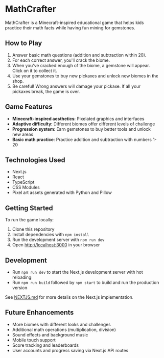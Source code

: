 # MathCrafter

MathCrafter is a Minecraft-inspired educational game that helps kids practice their math facts while having fun mining for gemstones.

## How to Play

1. Answer basic math questions (addition and subtraction within 20).
2. For each correct answer, you'll crack the biome.
3. When you've cracked enough of the biome, a gemstone will appear. Click on it to collect it.
4. Use your gemstones to buy new pickaxes and unlock new biomes in the shop.
5. Be careful! Wrong answers will damage your pickaxe. If all your pickaxes break, the game is over.

## Game Features

- **Minecraft-inspired aesthetics**: Pixelated graphics and interfaces
- **Adaptive difficulty**: Different biomes offer different levels of challenge
- **Progression system**: Earn gemstones to buy better tools and unlock new areas
- **Basic math practice**: Practice addition and subtraction with numbers 1-20

## Technologies Used

- Next.js
- React
- TypeScript
- CSS Modules
- Pixel art assets generated with Python and Pillow

## Getting Started

To run the game locally:

1. Clone this repository
2. Install dependencies with `npm install`
3. Run the development server with `npm run dev`
4. Open [http://localhost:3000](http://localhost:3000) in your browser

## Development

- Run `npm run dev` to start the Next.js development server with hot reloading
- Run `npm run build` followed by `npm start` to build and run the production version

See [NEXTJS.md](NEXTJS.md) for more details on the Next.js implementation.

## Future Enhancements

- More biomes with different looks and challenges
- Additional math operations (multiplication, division)
- Sound effects and background music
- Mobile touch support
- Score tracking and leaderboards
- User accounts and progress saving via Next.js API routes 